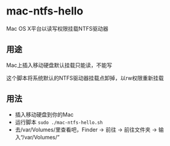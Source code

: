 # mac-ntfs-hello
Mac OS X平台以读写权限挂载NTFS驱动器

## 用途

Mac上插入移动硬盘默认挂载只能读，不能写

这个脚本将系统默认的NTFS驱动器挂载点卸掉，以rw权限重新挂载

## 用法

* 插入移动硬盘到你的Mac
* 运行脚本
`sudo ./mac-ntfs-hello.sh`
* 去/var/Volumes/里查看吧，Finder -> 前往 -> 前往文件夹 -> 输入“/var/Volumes/”
